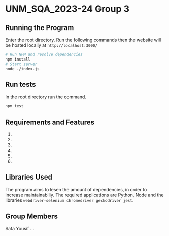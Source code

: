 # UNM_SQA_2023-24 Group 3
## Running the Program
Enter the root directory. Run the following commands then the website will be hosted locally at `http://localhost:3000/`
```bash
# Run NPM and resolve dependencies
npm install
# Start server
node ./index.js
```

## Run tests
In the root directory run the command.
```bash
npm test
```

## Requirements and Features
1. 
2. 
3. 
4. 
5. 
6. 

## Libraries Used
The program aims to lesen the amount of dependencies, in order to increase maintainabiliy.
The required applications are Python, Node and the libraries `webdriver-selenium chromedriver geckodriver jest`.

## Group Members
Safa Yousif
...